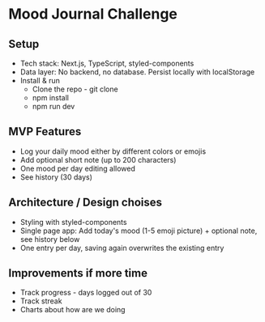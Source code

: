 # Mood Journal Challenge

## Setup

- Tech stack: Next.js, TypeScript, styled-components
- Data layer: No backend, no database. Persist locally with localStorage
- Install & run
  - Clone the repo - git clone
  - npm install
  - npm run dev

## MVP Features

- Log your daily mood either by different colors or emojis
- Add optional short note (up to 200 characters)
- One mood per day editing allowed
- See history (30 days)

## Architecture / Design choises

- Styling with styled-components
- Single page app: Add today's mood (1-5 emoji picture) + optional note, see history below
- One entry per day, saving again overwrites the existing entry

## Improvements if more time

- Track progress - days logged out of 30
- Track streak
- Charts about how are we doing

